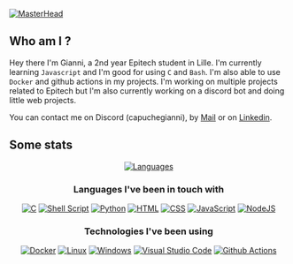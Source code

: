[![MasterHead](https://cdn.discordapp.com/attachments/507551445021753370/1043140733223321600/banner_1.png)](https://github.com/CapucheGianni)

## Who am I ?
Hey there I'm Gianni, a 2nd year Epitech student in Lille. I'm currently learning `Javascript` and I'm good for using `C` and `Bash`. I'm also able to use `Docker` and github actions in my projects.
I'm working on multiple projects related to Epitech but I'm also currently working on a discord bot and doing little web projects.

You can contact me on Discord (capuchegianni), by [Mail](mailto:gianni.henriques@gmail.com) or on [Linkedin](https://linkedin.com/in/gianni-henriques).

## Some stats

<div align="center">
  
  [![Languages](https://github-readme-stats.vercel.app/api/top-langs/?username=capuchegianni&layout=donut&theme=tokyonight&border_radius=3)](https://github.com/anuraghazra/github-readme-stats)

  ### Languages I've been in touch with

  [![C](https://img.shields.io/badge/C-00599C?style=for-the-badge&logo=c&logoColor=white)](https://en.wikipedia.org/wiki/C_(programming_language))
  [![Shell Script](https://img.shields.io/badge/shell_script-%23121011.svg?style=for-the-badge&logo=gnu-bash&logoColor=white)](https://en.wikipedia.org/wiki/Shell_script)
  [![Python](https://img.shields.io/badge/Python-14354C?style=for-the-badge&logo=python&logoColor=white)](https://en.wikipedia.org/wiki/Python_(programming_language))
  [![HTML](https://img.shields.io/badge/HTML5-E34F26?style=for-the-badge&logo=html5&logoColor=white)](https://en.wikipedia.org/wiki/HTML)
  [![CSS](https://img.shields.io/badge/CSS3-1572B6?style=for-the-badge&logo=css3&logoColor=white)](https://en.wikipedia.org/wiki/CSS)
  [![JavaScript](https://img.shields.io/badge/JavaScript-323330?style=for-the-badge&logo=javascript&logoColor=F7DF1E)](https://en.wikipedia.org/wiki/JavaScript)
  [![NodeJS](https://img.shields.io/badge/Node.js-43853D?style=for-the-badge&logo=node.js&logoColor=white)](https://en.wikipedia.org/wiki/Node.js)
  <br>

  ### Technologies I've been using

  [![Docker](https://img.shields.io/badge/docker-%230db7ed.svg?style=for-the-badge&logo=docker&logoColor=white)](https://en.wikipedia.org/wiki/Docker_(software))
  [![Linux](https://img.shields.io/badge/Linux-FCC624?style=for-the-badge&logo=linux&logoColor=black)](https://en.wikipedia.org/wiki/Linux)
  [![Windows](https://img.shields.io/badge/Windows-0078D6?style=for-the-badge&logo=windows&logoColor=white)](https://en.wikipedia.org/wiki/Microsoft_Windows)
  [![Visual Studio Code](https://img.shields.io/badge/Visual%20Studio%20Code-0078d7.svg?style=for-the-badge&logo=visual-studio-code&logoColor=white)](https://en.wikipedia.org/wiki/Visual_Studio_Code)
  [![Github Actions](https://img.shields.io/badge/GitHub_Actions-2088FF?style=for-the-badge&logo=github-actions&logoColor=white)](https://docs.github.com/en/actions)

  <!-- ![Activity](http://github-readme-streak-stats.herokuapp.com?user=CapucheGianni&theme=tokyonight&border_radius=3) -->

</div>
